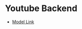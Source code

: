 # Youtube Backend 

- [Model Link](https://app.eraser.io/workspace/YtPqZ1VogxGy1jzIDkzj?origin=share)